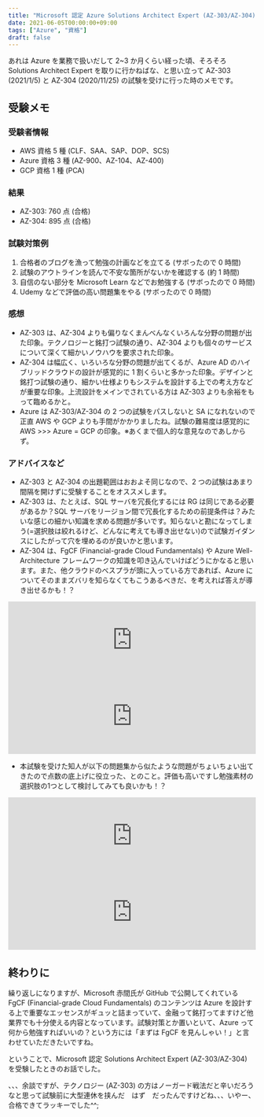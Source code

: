 ```yaml
---
title: "Microsoft 認定 Azure Solutions Architect Expert (AZ-303/AZ-304) 受験メモ"
date: 2021-06-05T00:00:00+09:00
tags: ["Azure", "資格"]
draft: false
---
```


あれは Azure を業務で扱いだして 2~3 か月くらい経った頃、そろそろ Solutions Architect Expert を取りに行かねばな、と思い立って AZ-303 (2021/1/5) と AZ-304 (2020/11/25) の試験を受けに行った時のメモです。

## 受験メモ

### 受験者情報

- AWS 資格 5 種 (CLF、SAA、SAP、DOP、SCS)
- Azure 資格 3 種 (AZ-900、AZ-104、AZ-400)
- GCP 資格 1 種 (PCA)

### 結果

- AZ-303: 760 点 (合格)
- AZ-304: 895 点 (合格)

### 試験対策例

1. 合格者のブログを漁って勉強の計画などを立てる (サボったので 0 時間)
1. 試験のアウトラインを読んで不安な箇所がないかを確認する (約 1 時間)
1. 自信のない部分を Microsoft Learn などでお勉強する (サボったので 0 時間)
1. Udemy などで評価の高い問題集をやる (サボったので 0 時間)

### 感想

- AZ-303 は、AZ-304 よりも偏りなくまんべんなくいろんな分野の問題が出た印象。テクノロジーと銘打つ試験の通り、AZ-304 よりも個々のサービスについて深くて細かいノウハウを要求された印象。
- AZ-304 は幅広く、いろいろな分野の問題が出てくるが、Azure AD のハイブリッドクラウドの設計が感覚的に 1 割くらいと多かった印象。デザインと銘打つ試験の通り、細かい仕様よりもシステムを設計する上での考え方などが重要な印象。上流設計をメインでされている方は AZ-303 よりも余裕をもって臨めるかと。
- Azure は AZ-303/AZ-304 の 2 つの試験をパスしないと SA になれないので正直 AWS や GCP よりも手間がかかりましたね。試験の難易度は感覚的に AWS >>> Azure = GCP の印象。※あくまで個人的な意見なのであしからず。

### アドバイスなど

- AZ-303 と AZ-304 の出題範囲はおおよそ同じなので、2 つの試験はあまり間隔を開けずに受験することをオススメします。
- AZ-303 は、たとえば、SQL サーバを冗長化するには RG は同じである必要があるか？SQL サーバをリージョン間で冗長化するための前提条件は？みたいな感じの細かい知識を求める問題が多いです。知らないと勘になってしまう(=選択肢は絞れるけど、どんなに考えても導き出せない)ので試験ガイダンスにしたがって穴を埋めるのが良いかと思います。
- AZ-304 は、FgCF (Financial-grade Cloud Fundamentals) や Azure Well-Architecture フレームワークの知識を叩き込んでいけばどうにかなると思います。また、他クラウドのべスプラが頭に入っている方であれば、Azure についてそのままズバリを知らなくてもこうあるべきだ、を考えれば答えが導き出せるかも！？

<iframe class="hatenablogcard" style="width:100%;height:155px;max-width:680px;" src="https://hatenablog-parts.com/embed?url=https://github.com/nakamacchi/fgcf" frameborder="0" scrolling="no"></iframe>

<iframe class="hatenablogcard" style="width:100%;height:155px;max-width:680px;" src="https://hatenablog-parts.com/embed?url=https://docs.microsoft.com/ja-jp/azure/architecture/framework/" frameborder="0" scrolling="no"></iframe>

- 本試験を受けた知人が以下の問題集から似たような問題がちょいちょい出てきたので点数の底上げに役立った、とのこと。評価も高いですし勉強素材の選択肢の1つとして検討してみても良いかも！？

<iframe class="hatenablogcard" style="width:100%;height:155px;max-width:680px;" src="https://hatenablog-parts.com/embed?url=https://www.udemy.com/course/az-303-microsoft-azure-architect-technologies-practice-test/" frameborder="0" scrolling="no"></iframe>

<iframe class="hatenablogcard" style="width:100%;height:155px;max-width:680px;" src="https://hatenablog-parts.com/embed?url=https://www.udemy.com/course/az-304-azure-architect-design-practice-tests/" frameborder="0" scrolling="no"></iframe>

## 終わりに

繰り返しになりますが、Microsoft 赤間氏が GitHub で公開してくれている FgCF (Financial-grade Cloud Fundamentals) のコンテンツは Azure を設計する上で重要なエッセンスがギュッと詰まっていて、金融って銘打ってますけど他業界でも十分使える内容となっています。試験対策とか置いといて、Azure って何から勉強すればいいの？という方には「まずは FgCF を見んしゃい！」と言わせていただきたいですね。

ということで、Microsoft 認定 Solutions Architect Expert (AZ-303/AZ-304) を受験したときのお話でした。

、、、余談ですが、テクノロジー (AZ-303) の方はノーガード戦法だと辛いだろうなと思って試験前に大型連休を挟んだ　はず　だったんですけどね、、、いやー、合格できてラッキーでした^^;